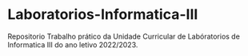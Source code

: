 # Laboratorios-Informatica-III

Repositorio Trabalho prático da Unidade Curricular de Labóratorios de Informatica III do ano letivo 2022/2023.
